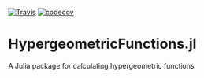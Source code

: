 [![Travis](https://travis-ci.com/JuliaApproximation/HypergeometricFunctions.jl.svg?branch=master)](https://travis-ci.com/JuliaApproximation/HypergeometricFunctions.jl)
[![codecov](https://codecov.io/gh/JuliaApproximation/HypergeometricFunctions.jl/branch/master/graph/badge.svg)](https://codecov.io/gh/JuliaApproximation/HypergeometricFunctions.jl)


# HypergeometricFunctions.jl
A Julia package for calculating hypergeometric functions
